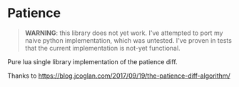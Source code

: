 # Patience

> **WARNING**: this library does not yet work. I've attempted to port my naive
> python implementation, which was untested. I've proven in tests that the
> current implementation is not-yet functional.

Pure lua single library implementation of the patience diff.

Thanks to https://blog.jcoglan.com/2017/09/19/the-patience-diff-algorithm/
